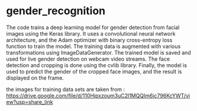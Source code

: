 # gender_recognition

The code trains a deep learning model for gender detection from facial images using the Keras library. It uses a convolutional neural network architecture, and the Adam optimizer with binary cross-entropy loss function to train the model. The training data is augmented with various transformations using ImageDataGenerator. The trained model is saved and used for live gender detection on webcam video streams. The face detection and cropping is done using the cvlib library. Finally, the model is used to predict the gender of the cropped face images, and the result is displayed on the frame.


the images for training data sets are taken from : https://drive.google.com/file/d/110Hjpxzoum3uC2l1MQQIm6ic796KcYWT/view?usp=share_link
